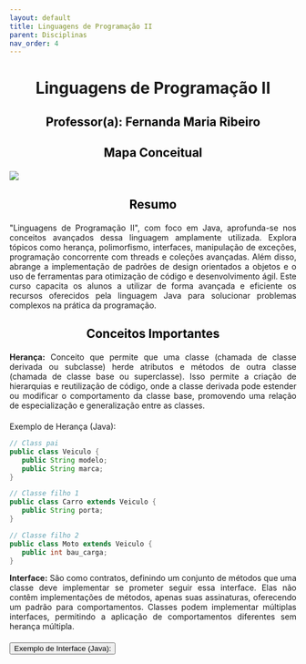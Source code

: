 ```yaml
---
layout: default
title: Linguagens de Programação II
parent: Disciplinas
nav_order: 4
---
```


<h1 align="center"><span style='font-weight: bold;'>Linguagens de Programação II</span></h1>

<h2 style="color: black;" align="center"><span style='font-weight: bold;'>Professor(a):</span> Fernanda Maria Ribeiro</h2>

<h2 style="color: black; margin-bottom: 20px;" align="center"><span style='font-weight: bold;'>Mapa Conceitual</span></h2>

![](../../assets/images/mapalp2.png)

<h2 style="color: black; margin-bottom: 20px;" align="center"><span style='font-weight: bold;'>Resumo</span></h2>

<div style="text-align: justify; margin-bottom: 20px;">"Linguagens de Programação II", com foco em Java, aprofunda-se nos conceitos avançados dessa linguagem amplamente utilizada. Explora tópicos como herança, polimorfismo, interfaces, manipulação de exceções, programação concorrente com threads e coleções avançadas. Além disso, abrange a implementação de padrões de design orientados a objetos e o uso de ferramentas para otimização de código e desenvolvimento ágil. Este curso capacita os alunos a utilizar de forma avançada e eficiente os recursos oferecidos pela linguagem Java para solucionar problemas complexos na prática da programação.</div>

<h2 style="color: black; margin-bottom: 20px;" align="center"><span style='font-weight: bold;'>Conceitos Importantes</span></h2>

<div style="text-align: justify; margin-bottom: 20px;"><b>Herança:</b> Conceito que permite que uma classe (chamada de classe derivada ou subclasse) herde atributos e métodos de outra classe (chamada de classe base ou superclasse). Isso permite a criação de hierarquias e reutilização de código, onde a classe derivada pode estender ou modificar o comportamento da classe base, promovendo uma relação de especialização e generalização entre as classes.</div>

Exemplo de Herança (Java):

```java
// Class pai
public class Veiculo { 
   public String modelo; 
   public String marca;
}

// Classe filho 1
public class Carro extends Veiculo {
   public String porta;
}

// Classe filho 2
public class Moto extends Veiculo {
   public int bau_carga;
}
```

<div style="text-align: justify; margin-bottom: 20px;"><b>Interface:</b> São como contratos, definindo um conjunto de métodos que uma classe deve implementar se prometer seguir essa interface. Elas não contêm implementações de métodos, apenas suas assinaturas, oferecendo um padrão para comportamentos. Classes podem implementar múltiplas interfaces, permitindo a aplicação de comportamentos diferentes sem herança múltipla.</div>

<style>
.content {
  padding-left: 20px;
  display: none;
}
</style>

<button type="button" name="button" class="collapsible btn">Exemplo de Interface (Java):</button>
<div class="content"><div class="content" style = "margin-left: 50px;">
```java
// Definição da interface
interface Animal {
    void fazerSom();
}

// Implementação da interface em uma classe
class Cachorro implements Animal {
    public void fazerSom() {
        System.out.println("Au au!");
    }
}

// Usando a interface
public class ExemploInterface {
    public static void main(String[] args) {
        Animal meuAnimal = new Cachorro();
        meuAnimal.fazerSom(); // Saída: "Au au!"
    }
}
```</div></div>

<div style="text-align: justify; margin-bottom: 20px;"><b>Polimorfismo:</b> Conceito que permite que objetos de diferentes classes sejam tratados de maneira uniforme através de uma classe comum, podendo responder de forma distinta a chamadas de métodos iguais. Isso é alcançado por meio de herança e interfaces.</div>

```java
// Definição de uma classe base comum
class Animal {
    void fazerSom() {
        System.out.println("Som genérico");
    }
}

// Subclasse 1 que estende Animal
class Cachorro extends Animal {
    void fazerSom() {
        System.out.println("Au au!");
    }
}

// Subclasse 2 que estende Animal
class Gato extends Animal {
    void fazerSom() {
        System.out.println("Miau!");
    }
}

// Usando polimorfismo
public class ExemploPolimorfismo {
    public static void main(String[] args) {
        Animal meuAnimal1 = new Cachorro();
        Animal meuAnimal2 = new Gato();

        meuAnimal1.fazerSom(); // Saída: "Au au!"
        meuAnimal2.fazerSom(); // Saída: "Miau!"
    }
}
```

<h2 style="color: black; margin-bottom: 20px;" align="center"><span style='font-weight: bold;'>Materiais de Estudo</span></h2>

- PDFs/Slides:
  - [Aula 1.0 - Apresentação](https://presencial.muz.ifsuldeminas.edu.br/mod/resource/view.php?id=386342)
  - [Aula 2.0 - POO](https://presencial.muz.ifsuldeminas.edu.br/mod/resource/view.php?id=391983)
  - [Aula 3.0 - Herança](https://presencial.muz.ifsuldeminas.edu.br/mod/resource/view.php?id=391984)
  - [Aula 3.1- Herança/UML](https://presencial.muz.ifsuldeminas.edu.br/mod/resource/view.php?id=391985)
  - [Aula 3.2 - JAVA](https://presencial.muz.ifsuldeminas.edu.br/mod/resource/view.php?id=393705)
  - [Aula 3.3 - Python](https://presencial.muz.ifsuldeminas.edu.br/mod/resource/view.php?id=394855)
  - [Aula 4.0 - Composição](https://presencial.muz.ifsuldeminas.edu.br/mod/resource/view.php?id=394856)
  - [Aula 5.0 - Polimorfismo](https://presencial.muz.ifsuldeminas.edu.br/mod/resource/view.php?id=397733)
  - [Aula 6.0 - Classes Abstratas](https://presencial.muz.ifsuldeminas.edu.br/mod/resource/view.php?id=398220)
  - [Aula 7.0 - Interfaces](https://presencial.muz.ifsuldeminas.edu.br/mod/resource/view.php?id=398683)
  - [Aula 8.0 - Tratamento Exceções](https://presencial.muz.ifsuldeminas.edu.br/mod/resource/view.php?id=398682)

- Vídeos:
  - N/D.

- Complementares:
  - N/D.

<h2 style="color: black; margin-bottom: 20px;" align="center"><span style='font-weight: bold;'>Atividades</span></h2>

- Questionários:
  - [Primeiro Questionário](https://presencial.muz.ifsuldeminas.edu.br/mod/quiz/view.php?id=394750)
  - [Questionário Final](https://presencial.muz.ifsuldeminas.edu.br/mod/quiz/view.php?id=398661)

- Lista de Exercícios:
  - [Códigos em Sala 3 - Herança](https://presencial.muz.ifsuldeminas.edu.br/mod/resource/view.php?id=398221)  -  [Link para envio](https://presencial.muz.ifsuldeminas.edu.br/mod/assign/view.php?id=395408)
  - [Códigos em Sala 4 - Polimorfismo](https://presencial.muz.ifsuldeminas.edu.br/mod/resource/view.php?id=398511)  -  [Link para envio](https://presencial.muz.ifsuldeminas.edu.br/mod/assign/view.php?id=395408)
  - [Códigos em Sala 5 - Exceções](https://presencial.muz.ifsuldeminas.edu.br/mod/resource/view.php?id=398684)  -  [Link para envio](https://presencial.muz.ifsuldeminas.edu.br/mod/assign/view.php?id=395408)

<h2 style="color: black;  margin-bottom: 20px;" align="center"><span style='font-weight: bold;'>Colab</span></h2>

Seção voltada para a colaboração entre os alunos.

Links abertos com resumos, anotações e materiais de revisão.

<script>
    var coll = document.getElementsByClassName("collapsible");
    var i;

    for (i = 0; i < coll.length; i++) {
      coll[i].addEventListener("click", function() {
        this.classList.toggle("active");
        var content = this.nextElementSibling;
        if (content.style.display === "block") {
          content.style.display = "none";
        } else {
          content.style.display = "block";
        }
      });
    }
</script>
